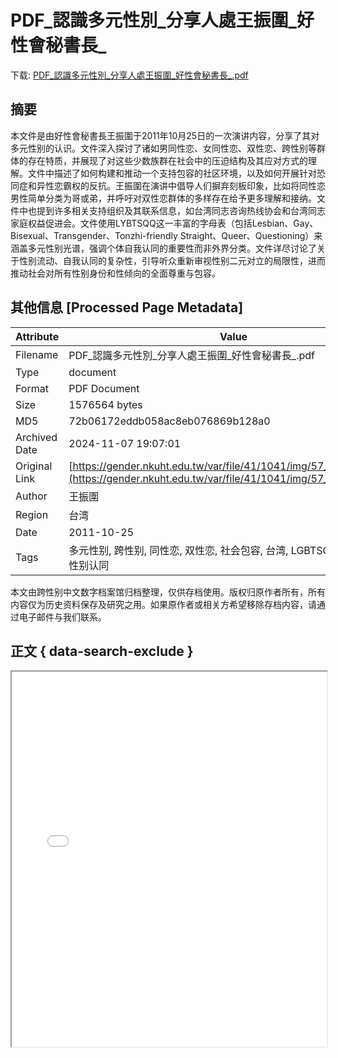 # PDF_認識多元性別_分享人處王振圍_好性會秘書長_

<!-- tcd_download_link -->
下载: <a href="PDF_認識多元性別_分享人處王振圍_好性會秘書長_.pdf" download>PDF_認識多元性別_分享人處王振圍_好性會秘書長_.pdf</a>
<!-- tcd_download_link_end -->

## 摘要

<!-- tcd_abstract -->
本文件是由好性會秘書長王振圍于2011年10月25日的一次演讲内容，分享了其对多元性别的认识。文件深入探讨了诸如男同性恋、女同性恋、双性恋、跨性别等群体的存在特质，并展现了对这些少数族群在社会中的压迫结构及其应对方式的理解。文件中描述了如何构建和推动一个支持包容的社区环境，以及如何开展针对恐同症和异性恋霸权的反抗。王振圍在演讲中倡导人们摒弃刻板印象，比如将同性恋男性简单分类为哥或弟，并呼吁对双性恋群体的多样存在给予更多理解和接纳。文件中也提到许多相关支持组织及其联系信息，如台湾同志咨询热线协会和台湾同志家庭权益促进会。文件使用LYBTSQQ这一丰富的字母表（包括Lesbian、Gay、Bisexual、Transgender、Tonzhi-friendly Straight、Queer、Questioning）来涵盖多元性别光谱，强调个体自我认同的重要性而非外界分类。文件详尽讨论了关于性别流动、自我认同的复杂性，引导听众重新审视性别二元对立的局限性，进而推动社会对所有性别身份和性倾向的全面尊重与包容。

<!-- tcd_abstract_end -->

## 其他信息 [Processed Page Metadata]

| Attribute       | Value                                  |
|-----------------|----------------------------------------|
| Filename        | PDF_認識多元性別_分享人處王振圍_好性會秘書長_.pdf                             |
| Type            | document                                 |
| Format          | PDF Document                               |
| Size            | 1576564 bytes                           |
| MD5             | 72b06172eddb058ac8eb076869b128a0                                  |
| Archived Date   | 2024-11-07 19:07:01                             |
| Original Link   | [https://gender.nkuht.edu.tw/var/file/41/1041/img/57_4c80d2fb.pdf](https://gender.nkuht.edu.tw/var/file/41/1041/img/57_4c80d2fb.pdf)                         |
| Author          | 王振圍                               |
| Region          | 台湾                               |
| Date            | 2011-10-25                                 |
| Tags            | 多元性别, 跨性别, 同性恋, 双性恋, 社会包容, 台湾, LGBTSQQ, 性别流动, 性别认同                                 |

本文由跨性别中文数字档案馆归档整理，仅供存档使用。版权归原作者所有，所有内容仅为历史资料保存及研究之用。如果原作者或相关方希望移除存档内容，请通过电子邮件与我们联系。

## 正文 { data-search-exclude }

<!-- tcd_main_text -->
<iframe src="../PDF_認識多元性別_分享人處王振圍_好性會秘書長_.pdf" width="100%" height="600px">
    <p>无法显示PDF，请下载查看。</p>
</iframe>
<!-- tcd_main_text_end -->

